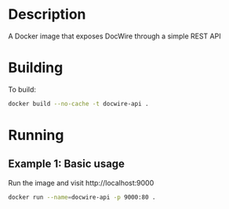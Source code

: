 # Description

A Docker image that exposes DocWire through a simple REST API

# Building

To build:

```bash
docker build --no-cache -t docwire-api .
```

# Running

## Example 1: Basic usage

Run the image and visit http://localhost:9000

```bash
docker run --name=docwire-api -p 9000:80 .
```